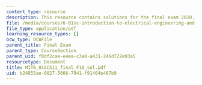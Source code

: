 ```yaml
---
content_type: resource
description: This resource contains solutions for the final exam 2010.
file: /media/courses/6-01sc-introduction-to-electrical-engineering-and-computer-science-i-spring-2011/b24855ae002756667941f91464e487b9_MIT6_01SCS11_final_F10_sol.pdf
file_type: application/pdf
learning_resource_types: []
ocw_type: OCWFile
parent_title: Final Exam
parent_type: CourseSection
parent_uid: f0df2cae-e4ea-c3e0-a431-246d722e93a5
resourcetype: Document
title: MIT6_01SCS11_final_F10_sol.pdf
uid: b24855ae-0027-5666-7941-f91464e487b9
---
```


